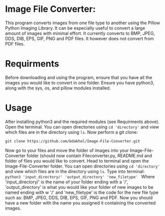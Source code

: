 # Image File Converter:

This program converts images from one file type to another using the Pillow Python Imaging Library. It can be especially useful to convert a large amount of images with minimal effort. It currently converts to BMP, JPEG, DDS, DIB, EPS, GIF, PNG and PDF files. It however does not convert from PDF files. 

# Requirments 
Before downloading and using the program, ensure that you have all the images you would like to convert in one folder. Ensure you have python3, along with the sys, os, and pillow modules installed.

# Usage
After installing python3 and the required modules (see Requirments above). Open the terminal. You can open directories using ```cd 'directory'``` and view which files are in the directory using ```ls```. 
Now perform a git clone:
``` 
git clone https://github.com/bdakhel/Image-File-Converter.git
```
Now go to your files and move the folder of images into your Image-File-Converter folder (should now contain Fileconverter.py, README.md and folder of files you would like to convert.
Head to terminal and open the Image-File-Converter folder. You can open directories using ```cd 'directory'``` and view which files are in the directory using ```ls```.
Type into terminal:
```python3 'input_directory/' 'output_directory' 'new_filetype' ```
Where 'input_directory/' is the name of your folder ending with a '/', 'output_directory' is what you would like your folder of new images to be named ending with w '/' and 'new_filetype' is the code for the new file type such as: BMP, JPEG, DDS, DIB, EPS, GIF, PNG and PDF.
Now you should have a new folder with the name you assigned it containing the converted images.
